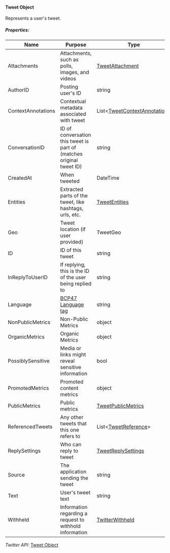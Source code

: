 #### Tweet Object

Represents a user's tweet.

##### Properties:

| Name | Purpose | Type |
|------|---------|------|
| Attachments | Attachments, such as polls, images, and videos | [TweetAttachment](TweetAttachment-Object.md) |
| AuthorID | Posting user's ID | string |
| ContextAnnotations | Contextual metadata associated with tweet | List&lt;[TweetContextAnnotation](TweetContextAnnotation-Object.md)&gt; |
| ConversationID | ID of conversation this tweet is part of (matches original tweet ID) | string |
| CreatedAt | When tweeted | DateTime |
| Entities | Extracted parts of the tweet, like hashtags, urls, etc. | [TweetEntities](TweetEntities-Object.md) |
| Geo | Tweet location (if user provided) | TweetGeo |
| ID | ID of this tweet | string |
| InReplyToUserID | If replying, this is the ID of the user being replied to | string |
| Language | [BCP47 Language tag](https://tools.ietf.org/html/bcp47) | string |
| NonPublicMetrics | Non-Public Metrics | object |
| OrganicMetrics | Organic Metrics | object |
| PossiblySensitive | Media or links might reveal sensitive information | bool |
| PromotedMetrics | Promoted content metrics | object |
| PublicMetrics | Public metrics | [TweetPublicMetrics]() |
| ReferencedTweets | Any other tweets that this one refers to | List&lt;[TweetReference]()&gt; |
| ReplySettings | Who can reply to tweet | [TweetReplySettings]() |
| Source | The application sending the tweet | string |
| Text | User's tweet text | string |
| Withheld | Information regarding a request to withhold information | [TwitterWithheld]() |

*Twitter API:* [Tweet Object](https://developer.twitter.com/en/docs/twitter-api/data-dictionary/object-model/tweet)